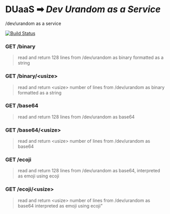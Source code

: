 # **DUaaS** ➡ _Dev Urandom as a Service_
/dev/urandom as a service

[![Build Status](https://drone.jackharrhy.com/api/badges/jackharrhy/DUaaS/status.svg)](https://drone.jackharrhy.com/jackharrhy/DUaaS)

### GET /binary

> read and return 128 lines from /dev/urandom as binary
> formatted as a string

### GET /binary/\<usize>

> read and return \<usize> number of lines from
> /dev/urandom as binary formatted as a string

### GET /base64

> read and return 128 lines from /dev/urandom as base64

### GET /base64/\<usize>

> read and return \<usize> number of lines from
> /dev/urandom as base64

### GET /ecoji

> read and return 128 lines from /dev/urandom as base64,
> interpreted as emoji using ecoji

### GET /ecoji/\<usize>

> read and return \<usize> number of lines from
> /dev/urandom as base64 interpreted as emoji using ecoji"
